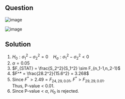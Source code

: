 ## Question

![image](https://github.com/user-attachments/assets/618c6142-0194-4b39-b807-8555b2291d5c)

![image](https://github.com/user-attachments/assets/8950149f-7f78-4aca-8eb1-7c6ac493ad7b)


## Solution
1. $H_0: \sigma_1^2 - \sigma_2^2 = 0 \quad H_a: \sigma_1^2 - \sigma_2^2 < 0$
2. $\alpha = 0.05$
3. $F_{STAT} = \frac{S_2^2}{S_1^2} \sim F_{n_1-1,n_2-1}$
4. $F^* = \frac{28.2^2}{15.6^2} = 3.268$
5. Since $F^* > 2.49 = F_{24, 29, 0.01}$, $F^* > F_{29, 29, 0.01}$.  
Thus, P-value < 0.01.
6. Since P-value < $\alpha$, $H_0$ is rejected.
